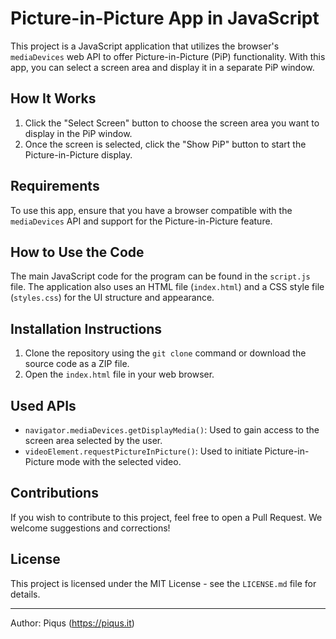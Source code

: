 # Picture-in-Picture App in JavaScript

This project is a JavaScript application that utilizes the browser's `mediaDevices` web API to offer Picture-in-Picture (PiP) functionality. With this app, you can select a screen area and display it in a separate PiP window.

## How It Works

1. Click the "Select Screen" button to choose the screen area you want to display in the PiP window.
2. Once the screen is selected, click the "Show PiP" button to start the Picture-in-Picture display.

## Requirements

To use this app, ensure that you have a browser compatible with the `mediaDevices` API and support for the Picture-in-Picture feature.

## How to Use the Code

The main JavaScript code for the program can be found in the `script.js` file. The application also uses an HTML file (`index.html`) and a CSS style file (`styles.css`) for the UI structure and appearance.

## Installation Instructions

1. Clone the repository using the `git clone` command or download the source code as a ZIP file.
2. Open the `index.html` file in your web browser.

## Used APIs

- `navigator.mediaDevices.getDisplayMedia()`: Used to gain access to the screen area selected by the user.
- `videoElement.requestPictureInPicture()`: Used to initiate Picture-in-Picture mode with the selected video.

## Contributions

If you wish to contribute to this project, feel free to open a Pull Request. We welcome suggestions and corrections!

## License

This project is licensed under the MIT License - see the `LICENSE.md` file for details.

---
Author: Piqus (https://piqus.it)
